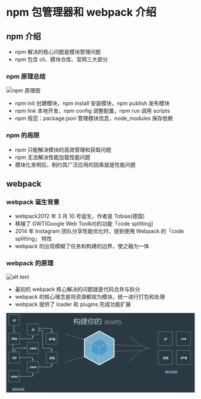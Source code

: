 # npm 包管理器和 webpack 介绍

## npm 介绍

- npm 解决的核心问题是模块管理问题
- npm 包含 cli、模块仓库、官网三大部分

### npm 原理总结

![npm 原理图](/images/npm-principle.png)

- npm init 创建模块，npm install 安装模块，npm publish 发布模块
- npm link 本地开发，npm config 调整配置，npm run 调用 scripts
- npm 规范：package.json 管理模块信息，node_modules 保存依赖

### npm 的局限

- npm 只能解决模块的高效管理和获取问题
- npm 无法解决性能加载性能问题
- 模块化发明后，制约其广泛应用的因素就是性能问题

## webpack

### webpack 诞生背景

- webpack2012 年 3 月 10 号诞生，作者是 Tobias(德国)
- 移植了 GWT(Google Web Toolkit)的功能「code splitting]
- 2014 年 Instagram 团队分享性能优化时，提到使用 Webpack 的「code splitting」 特性
- webpack 的出现模糊了任务和构建的边界，使之融为一体

### webpack 的原理

![alt text](/images/webpack-principle.png)

- 最初的 webpack 核心解决的问题就是代码合并与拆分
- webpack 的核心理念是将资源都视为模块，统一进行打包和处理
- webpack 提供了 loader 和 plugins 完成功能扩展

![webpack 资源处理](../public/images/webpack-resource-principle.png)
